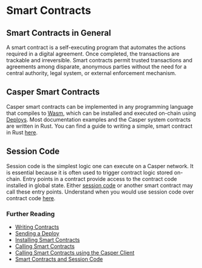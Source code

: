 # Smart Contracts

## Smart Contracts in General

A smart contract is a self-executing program that automates the actions required in a digital agreement. Once completed, the transactions are trackable and irreversible. Smart contracts permit trusted transactions and agreements among disparate, anonymous parties without the need for a central authority, legal system, or external enforcement mechanism.

## Casper Smart Contracts

Casper smart contracts can be implemented in any programming language that compiles to [Wasm](../concepts/glossary/W.md#webassembly), which can be installed and executed on-chain using [Deploys](../concepts/glossary/D.md#deploy). Most documentation examples and the Casper system contracts are written in Rust. You can find a guide to writing a simple, smart contract in Rust [here](../developers/writing-onchain-code/simple-contract.md).

## Session Code

Session code is the simplest logic one can execute on a Casper network. It is essential because it is often used to trigger contract logic stored on-chain. Entry points in a contract provide access to the contract code installed in global state. Either [session code](./contract-vs-session.md#what-is-session-code) or another smart contract may call these entry points. Understand when you would use session code over contract code [here](../developers/writing-onchain-code/contract-vs-session.md).

### Further Reading

- [Writing Contracts](../../casper/developers/writing-onchain-code/simple-contract.md)
- [Sending a Deploy](../developers/dapps/sending-deploys.md)
- [Installing Smart Contracts](../developers/cli/installing-contracts.md)
- [Calling Smart Contracts](../developers/writing-onchain-code/calling-contracts.md)
- [Calling Smart Contracts using the Casper Client](../developers/cli/calling-contracts.md)
- [Smart Contracts and Session Code](../developers/writing-onchain-code/contract-vs-session.md) 
